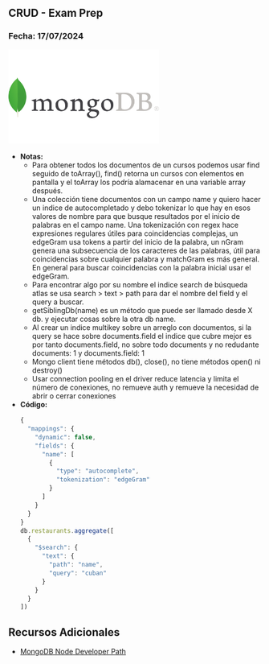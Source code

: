 ## CRUD - Exam Prep

### Fecha: 17/07/2024

<img src="images/mongo.png" alt="Gráfico de Introducción" width="300">

- **Notas:**
  - Para obtener todos los documentos de un cursos podemos usar find seguido de toArray(), find() retorna un cursos con elementos en pantalla y el toArray los podría alamacenar en una variable array después.
  - Una colección tiene documentos con un campo name y quiero hacer un indice de autocompletado y debo tokenizar lo que hay en esos valores de nombre para que busque resultados por el inicio de palabras en el campo name. Una tokenización con regex hace expresiones regulares útiles para coincidencias complejas, un edgeGram usa tokens a partir del inicio de la palabra, un nGram genera una subsecuencia de los caracteres de las palabras, útil para coincidencias sobre cualquier palabra y matchGram es más general. En general para buscar coincidencias con la palabra inicial usar el edgeGram.
  - Para encontrar algo por su nombre el indice search de búsqueda atlas se usa search > text > path para dar el nombre del field y el query a buscar. 
  - getSiblingDb(name) es un método que puede ser llamado desde X db. y ejecutar cosas sobre la otra db name. 
  - Al crear un indice multikey sobre un arreglo con documentos, si la query se hace sobre documents.field el indice que cubre mejor es por tanto documents.field, no sobre todo documents y no redudante documents: 1 y documents.field: 1
  - Mongo client tiene métodos db(), close(), no tiene métodos open() ni destroy()
  - Usar connection pooling en el driver reduce latencia y limita el número de conexiones, no remueve auth y remueve la necesidad de abrir o cerrar conexiones
- **Código:**
  ```javascript
  {
    "mappings": {
      "dynamic": false,
      "fields": {
        "name": [
          {
            "type": "autocomplete",
            "tokenization": "edgeGram"
          }
        ]
      }
    }
  }
  db.restaurants.aggregate([
    {
      "$search": {
        "text": {
          "path": "name",
          "query": "cuban"
        }
      }
    }
  ])
  ```

## Recursos Adicionales
- [MongoDB Node Developer Path](https://learn.mongodb.com/learn/learning-path/mongodb-nodejs-developer-path)